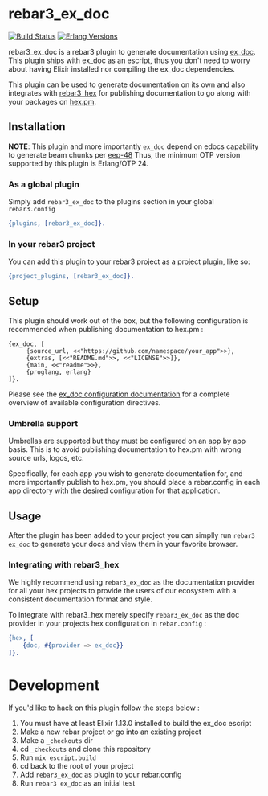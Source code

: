 # rebar3_ex_doc

[![Build Status](https://github.com/starbelly/rebar3_ex_doc/actions/workflows/ci.yml/badge.svg)](https://github.com/starbelly/rebar3_ex_doc/actions/workflows/ci.yml) [![Erlang Versions](https://img.shields.io/badge/Supported%20Erlang%2FOTP-%2024-blue)](http://www.erlang.org)

rebar3_ex_doc is a rebar3 plugin to generate documentation using [ex_doc](https://github.com/elixir-lang/ex_doc). This
plugin ships with ex_doc as an escript, thus you don't need to worry about having Elixir installed nor compiling
the ex_doc dependencies.

This plugin can be used to generate documentation on its own and also integrates with [rebar3_hex](https://github.com/erlef/rebar3_hex) for publishing documentation to go along with your packages on [hex.pm](https://hex.pm/).

## Installation

**NOTE**: This plugin and more importantly `ex_doc` depend on edocs capability to generate beam chunks per [eep-48](https://www.erlang.org/doc/apps/erl_docgen/doc_storage.html)
Thus, the minimum OTP version supported by this plugin is Erlang/OTP 24. 

### As a global plugin

Simply add `rebar3_ex_doc` to the plugins section in your global `rebar3.config`

```erlang
{plugins, [rebar3_ex_doc]}.
```

### In your rebar3 project

You can add this plugin to your rebar3 project as a project plugin, like so:

```erlang
{project_plugins, [rebar3_ex_doc]}.
```

## Setup

This plugin should work out of the box, but the following configuration is recommended when publishing documentation to
hex.pm :

```
{ex_doc, [
     {source_url, <<"https://github.com/namespace/your_app">>},
     {extras, [<<"README.md">>, <<"LICENSE">>]},
     {main, <<"readme">>},
     {proglang, erlang}
]}.
```

Please see the [ex_doc configuration documentation](https://hexdocs.pm/ex_doc/Mix.Tasks.Docs.html#module-configuration)
for a complete overview of available configuration directives.

### Umbrella support

Umbrellas are supported but they must be configured on an app by app basis. This is to avoid publishing documentation to
hex.pm with wrong source urls, logos, etc.

Specifically, for each app you wish to generate documentation for, and more importantly publish to hex.pm, you should
place a rebar.config in each app directory with the desired configuration for that application.

## Usage

After the plugin has been added to your project you can simplly run `rebar3 ex_doc` to generate your docs and view them
in your favorite browser.

### Integrating with rebar3_hex

We highly recommend using `rebar3_ex_doc` as the documentation provider for all your hex projects to provide the users
of our ecosystem with a consistent documentation format and style.

To integrate with rebar3_hex merely specify `rebar3_ex_doc` as the doc provider in your projects
hex configuration in `rebar.config` :

```erlang
{hex, [
    {doc, #{provider => ex_doc}}
]}.
```

# Development

If you'd like to hack on this plugin follow the steps below :

1. You must have at least Elixir 1.13.0 installed to build the ex_doc escript
2. Make a new rebar project or go into an existing project
3. Make a `_checkouts` dir
4. cd `_checkouts` and clone this repository
5. Run `mix escript.build`
6. cd back to the root of your project
7. Add `rebar3_ex_doc` as plugin to your rebar.config
8. Run `rebar3 ex_doc` as an initial test
